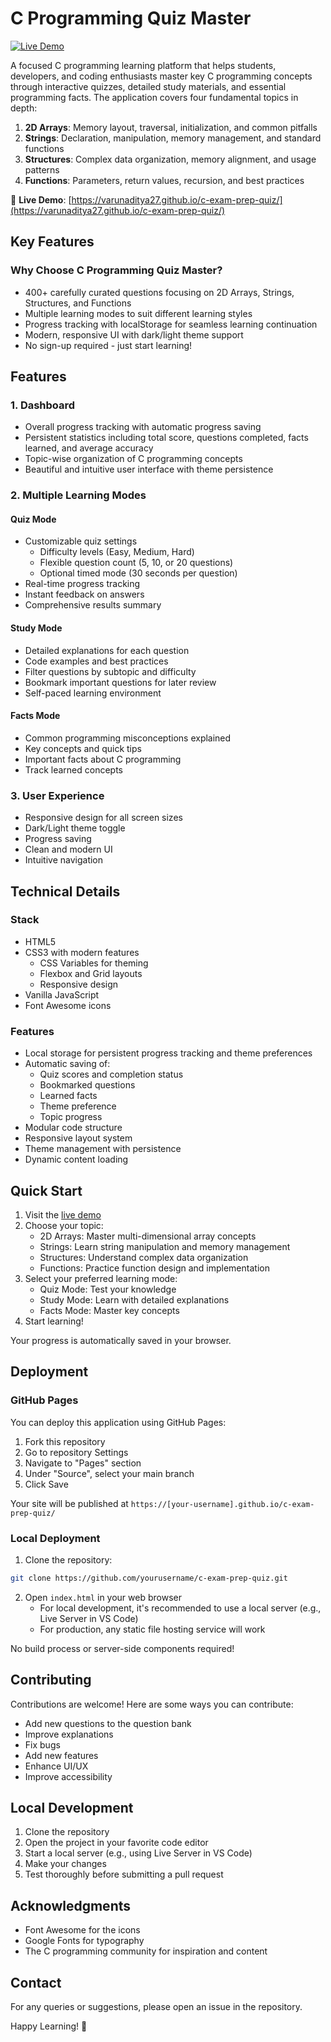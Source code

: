 # C Programming Quiz Master

[![Live Demo](https://img.shields.io/badge/demo-online-green.svg)](https://varunaditya27.github.io/c-exam-prep-quiz/)

A focused C programming learning platform that helps students, developers, and coding enthusiasts master key C programming concepts through interactive quizzes, detailed study materials, and essential programming facts. The application covers four fundamental topics in depth:

1. **2D Arrays**: Memory layout, traversal, initialization, and common pitfalls
2. **Strings**: Declaration, manipulation, memory management, and standard functions
3. **Structures**: Complex data organization, memory alignment, and usage patterns
4. **Functions**: Parameters, return values, recursion, and best practices

🚀 **Live Demo**: [https://varunaditya27.github.io/c-exam-prep-quiz/](https://varunaditya27.github.io/c-exam-prep-quiz/)

## Key Features

### Why Choose C Programming Quiz Master?
- 400+ carefully curated questions focusing on 2D Arrays, Strings, Structures, and Functions
- Multiple learning modes to suit different learning styles
- Progress tracking with localStorage for seamless learning continuation
- Modern, responsive UI with dark/light theme support
- No sign-up required - just start learning!

## Features

### 1. Dashboard
- Overall progress tracking with automatic progress saving
- Persistent statistics including total score, questions completed, facts learned, and average accuracy
- Topic-wise organization of C programming concepts
- Beautiful and intuitive user interface with theme persistence

### 2. Multiple Learning Modes

#### Quiz Mode
- Customizable quiz settings
  - Difficulty levels (Easy, Medium, Hard)
  - Flexible question count (5, 10, or 20 questions)
  - Optional timed mode (30 seconds per question)
- Real-time progress tracking
- Instant feedback on answers
- Comprehensive results summary

#### Study Mode
- Detailed explanations for each question
- Code examples and best practices
- Filter questions by subtopic and difficulty
- Bookmark important questions for later review
- Self-paced learning environment

#### Facts Mode
- Common programming misconceptions explained
- Key concepts and quick tips
- Important facts about C programming
- Track learned concepts

### 3. User Experience
- Responsive design for all screen sizes
- Dark/Light theme toggle
- Progress saving
- Clean and modern UI
- Intuitive navigation

## Technical Details

### Stack
- HTML5
- CSS3 with modern features
  - CSS Variables for theming
  - Flexbox and Grid layouts
  - Responsive design
- Vanilla JavaScript
- Font Awesome icons

### Features
- Local storage for persistent progress tracking and theme preferences
- Automatic saving of:
  - Quiz scores and completion status
  - Bookmarked questions
  - Learned facts
  - Theme preference
  - Topic progress
- Modular code structure
- Responsive layout system
- Theme management with persistence
- Dynamic content loading

## Quick Start

1. Visit the [live demo](https://varunaditya27.github.io/c-exam-prep-quiz/)
2. Choose your topic:
   - 2D Arrays: Master multi-dimensional array concepts
   - Strings: Learn string manipulation and memory management
   - Structures: Understand complex data organization
   - Functions: Practice function design and implementation
3. Select your preferred learning mode:
   - Quiz Mode: Test your knowledge
   - Study Mode: Learn with detailed explanations
   - Facts Mode: Master key concepts
4. Start learning!

Your progress is automatically saved in your browser.

## Deployment

### GitHub Pages
You can deploy this application using GitHub Pages:

1. Fork this repository
2. Go to repository Settings
3. Navigate to "Pages" section
4. Under "Source", select your main branch
5. Click Save

Your site will be published at `https://[your-username].github.io/c-exam-prep-quiz/`

### Local Deployment
1. Clone the repository:
```bash
git clone https://github.com/yourusername/c-exam-prep-quiz.git
```

2. Open `index.html` in your web browser
   - For local development, it's recommended to use a local server (e.g., Live Server in VS Code)
   - For production, any static file hosting service will work

No build process or server-side components required!

## Contributing

Contributions are welcome! Here are some ways you can contribute:

- Add new questions to the question bank
- Improve explanations
- Fix bugs
- Add new features
- Enhance UI/UX
- Improve accessibility

## Local Development

1. Clone the repository
2. Open the project in your favorite code editor
3. Start a local server (e.g., using Live Server in VS Code)
4. Make your changes
5. Test thoroughly before submitting a pull request

## Acknowledgments

- Font Awesome for the icons
- Google Fonts for typography
- The C programming community for inspiration and content

## Contact

For any queries or suggestions, please open an issue in the repository.

Happy Learning! 🚀
